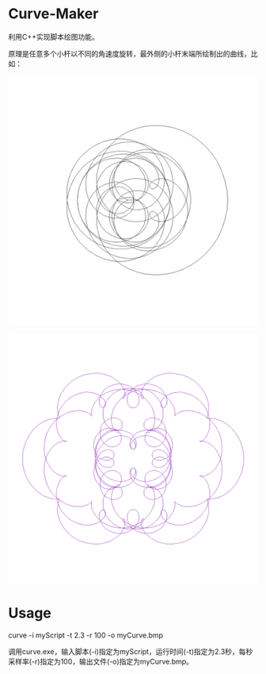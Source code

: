 # Curve-Maker

利用C++实现脚本绘图功能。

原理是任意多个小杆以不同的角速度旋转，最外侧的小杆末端所绘制出的曲线，比如：

![image](https://github.com/leehyukshuai/Curve-Maker/blob/main/example/curve1.bmp)

![image](https://github.com/leehyukshuai/Curve-Maker/blob/main/example/curve2.bmp)

# Usage

curve -i myScript -t 2.3 -r 100 -o myCurve.bmp

调用curve.exe，输入脚本(-i)指定为myScript，运行时间(-t)指定为2.3秒，每秒采样率(-r)指定为100，输出文件(-o)指定为myCurve.bmp。
